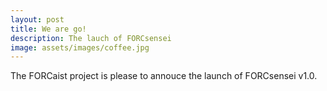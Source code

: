 ```yaml
---
layout: post
title: We are go!
description: The lauch of FORCsensei
image: assets/images/coffee.jpg
---
```


The FORCaist project is please to annouce the launch of FORCsensei v1.0.

